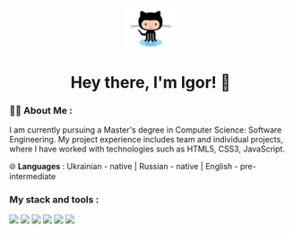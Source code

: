 <div id="header" align="center">

<img src="./assets/github.gif" width="100"/>

<h1>
Hey there, I'm Igor! 👋
</h1>

</div>

### 👨‍💻 About Me :
I am currently pursuing a Master's degree in Computer Science: Software Engineering.
My project experience includes team and individual projects, where I have worked with technologies such as HTML5, CSS3, JavaScript. <br>

🌐 **Languages** :
Ukrainian - native | Russian - native | English - pre-intermediate

### My stack and tools :

<img src="https://img.shields.io/badge/HTML-1c1c1c?style=for-the-badge&logo=html5&logoColor=red"/> <img src="https://img.shields.io/badge/CSS-1c1c1c?style=for-the-badge&logo=CSS3&logoColor=blue"/> <img src="https://img.shields.io/badge/JS-1c1c1c?style=for-the-badge&logo=javascript&logoColor=F7DF1E"/> <img src="https://img.shields.io/badge/GitHub-1c1c1c?style=for-the-badge&logo=github&logoColor=#181717"/> <img src="https://img.shields.io/badge/VS Code-1c1c1c?style=for-the-badge&logo=visualstudiocode&logoColor=007ACC"/> <img src="https://img.shields.io/badge/Figma-1c1c1c?style=for-the-badge&logo=figma&logoColor=F24E1E"/>

<!--
**jure-s/jure-s** is a ✨ _special_ ✨ repository because its `README.md` (this file) appears on your GitHub profile.

Here are some ideas to get you started:

- 🔭 I’m currently working on ...
- 🌱 I’m currently learning ...
- 👯 I’m looking to collaborate on ...
- 🤔 I’m looking for help with ...
- 💬 Ask me about ...
- 📫 How to reach me: ...
- 😄 Pronouns: ...
- ⚡ Fun fact: ...
-->
